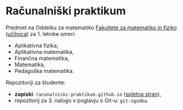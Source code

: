 # Računalniški praktikum

Predmet na Oddelku za matematiko [Fakultete za matematiko in fiziko](https://www.fmf.uni-lj.si/) 
([učilnica](https://ucilnica.fmf.uni-lj.si/course/view.php?id=8)) za 1. letnike smeri:

- Aplikativna fizika,
- Aplikativna matematika, 
- Finančna matematika,
- Matematika,
- Pedagoška matematika.

Repozitoriji za študente:

- **zapiski**: `racunalniski-praktikum.github.io` ([spletna stran](https://racunalniski-praktikum.github.io/00-uvod.html)),
- repozitorij za 3. nalogo v poglavju o Git-u: `git-zgodba`.
